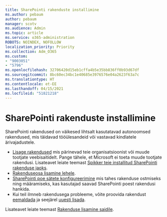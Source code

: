 ```yaml
---
title: SharePointi rakenduste installimine
ms.author: pebaum
author: pebaum
manager: scotv
ms.audience: Admin
ms.topic: article
ms.service: o365-administration
ROBOTS: NOINDEX, NOFOLLOW
localization_priority: Priority
ms.collection: Adm_O365
ms.custom:
- "9003051"
- "5796"
ms.openlocfilehash: 32706420d15eb1cffa4b5e35bb836ff0b93d67df
ms.sourcegitcommit: 8bc60ec34bc1e40685e3976576e04a2623f63a7c
ms.translationtype: HT
ms.contentlocale: et-EE
ms.lasthandoff: 04/15/2021
ms.locfileid: "51821218"
---
```

# <a name="install-sharepoint-apps"></a>SharePointi rakenduste installimine

SharePointi rakendused on väikesed lihtsalt kasutatavad autonoomsed rakendused, mis täidavad tööülesandeid või vastavad kindlatele ärivajadustele.

- [Lisage rakendused](https://support.microsoft.com/office/ef9c0dbd-7fe1-4715-a1b0-fe3bc81317cb)  mis pärinevad teie organisatsioonist või muude tootjate veebisaitidelt. Pange tähele, et Microsoft ei toeta muude tootjate rakendusi. Lisateavet leiate teemast  [Spikker teie installitud SharePointi rakenduse jaoks](https://support.office.com/article/get-help-for-a-sharepoint-app-you-installed-fd98af7f-6af0-4573-8360-8f5631c6ab21).
-   [Rakenduseosa lisamine lehele](https://support.microsoft.com/office/6f06c0b7-44b8-4c69-b4ad-85197eee8d78).
-   [SharePointi poe sätete konfigureerimine](https://docs.microsoft.com/sharepoint/configure-sharepoint-store-settings)  mis tahes rakenduse ostmiseks ning määramiseks, kas kasutajad saavad SharePointi poest rakendusi hankida.
-   Kui teil ilmneb rakendusega probleeme, võite proovida rakendust  [eemaldada](https://support.microsoft.com/office/03198d1b-c33b-498d-9469-af641a587d6c)  ja seejärel  [uuesti lisada](https://support.microsoft.com/office/ef9c0dbd-7fe1-4715-a1b0-fe3bc81317cb).

Lisateavet leiate teemast  [Rakenduse lisamine saidile](https://support.microsoft.com/office/add-an-app-to-a-site-ef9c0dbd-7fe1-4715-a1b0-fe3bc81317cb).